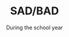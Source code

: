 ---
title: "SAD/BAD"
category: "Events"
description: "SAD (Sisters Appreciation Day) and BAD (Brothers Appreciation Day) are the days where we appreciate our fellow sisters and brothers in Christ by setting a day aside for their enjoyment. Activities include fun games, delicious food, class videos, and creative gifts."
location: "San Luis Obispo"
date: "During the school year"
gif: "../../images/events/sad.gif"
link: ""
---